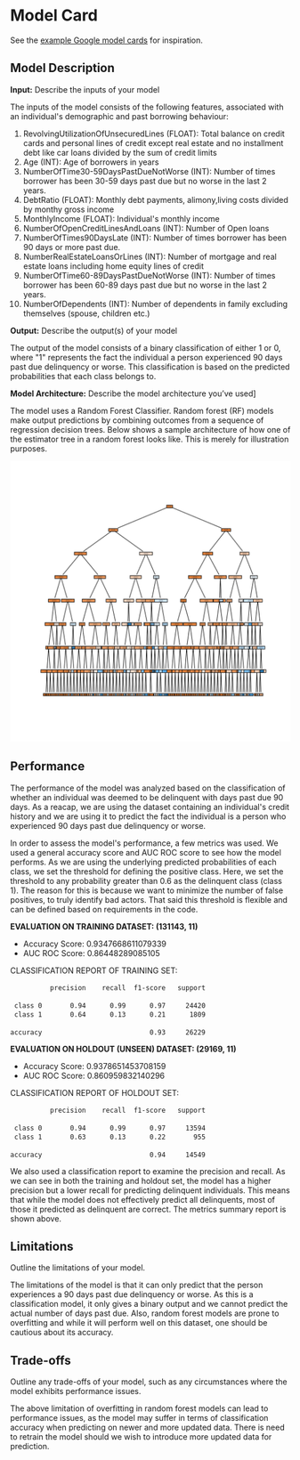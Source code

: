 # Model Card

See the [example Google model cards](https://modelcards.withgoogle.com/model-reports) for inspiration. 

## Model Description

**Input:** Describe the inputs of your model 

The inputs of the model consists of the following features, associated with an individual's demographic and past borrowing behaviour:

 1. RevolvingUtilizationOfUnsecuredLines (FLOAT): Total balance on credit cards and personal lines of credit except real estate and no installment debt like car loans divided by the sum of credit limits
 2. Age (INT): Age of borrowers in years
 3. NumberOfTime30-59DaysPastDueNotWorse (INT): Number of times borrower has been 30-59 days past due but no worse in the last 2 years.
 4. DebtRatio (FLOAT): Monthly debt payments, alimony,living costs divided by monthy gross income
 5. MonthlyIncome (FLOAT): Individual's monthly income
 6. NumberOfOpenCreditLinesAndLoans (INT): Number of Open loans
 7. NumberOfTimes90DaysLate (INT): Number of times borrower has been 90 days or more past due.
 8. NumberRealEstateLoansOrLines (INT): Number of mortgage and real estate loans including home equity lines of credit
 9. NumberOfTime60-89DaysPastDueNotWorse (INT): Number of times borrower has been 60-89 days past due but no worse in the last 2 years.
 10. NumberOfDependents (INT): Number of dependents in family excluding themselves (spouse, children etc.)

**Output:** Describe the output(s) of your model

The output of the model consists of a binary classification of either 1 or 0, where "1" represents the fact the individual a person experienced 90 days past due delinquency or worse. This classification is based on the predicted probabilities that each class belongs to. 

**Model Architecture:** Describe the model architecture you’ve used]

The model uses a Random Forest Classifier. Random forest (RF) models make output predictions by combining outcomes from a sequence of regression decision trees. Below shows a sample architecture of how one of the estimator tree in a random forest looks like. This is merely for illustration purposes.

![Screenshot](rf_individualtree.png)

## Performance

The performance of the model was analyzed based on the classification of whether an individual was deemed to be delinquent with days past due 90 days. As a reacap, we are using the dataset containing an individual's credit history and we are using it to predict the fact the individual is a person who experienced 90 days past due delinquency or worse.

In order to assess the model's performance, a few metrics was used. We used a general accuracy score and AUC ROC score to see how the model performs. As we are using the underlying predicted probabilities of each class, we set the threshold for defining the positive class. Here, we set the threshold to any probability greater than 0.6 as the delinquent class (class 1). The reason for this is because we want to minimize the number of false positives, to truly identify bad actors. That said this threshold is flexible and can be defined based on requirements in the code.


**EVALUATION ON TRAINING DATASET: (131143, 11)**

- Accuracy Score: 0.9347668611079339
- AUC ROC Score: 0.86448289085105

CLASSIFICATION REPORT OF TRAINING SET:

              precision    recall  f1-score   support

     class 0       0.94      0.99      0.97     24420
     class 1       0.64      0.13      0.21      1809

    accuracy                           0.93     26229

**EVALUATION ON HOLDOUT (UNSEEN) DATASET: (29169, 11)**

- Accuracy Score: 0.9378651453708159
- AUC ROC Score: 0.860959832140296

CLASSIFICATION REPORT OF HOLDOUT SET:

              precision    recall  f1-score   support

     class 0       0.94      0.99      0.97     13594
     class 1       0.63      0.13      0.22       955

    accuracy                           0.94     14549



We also used a classification report to examine the precision and recall. As we can see in both the training and holdout set, the model has a higher precision but a lower recall for predicting delinquent individuals. This means that while the model does not effectively predict all delinquents, most of those it predicted as delinquent are correct. The metrics summary report is shown above.


## Limitations

Outline the limitations of your model.

The limitations of the model is that it can only predict that the person experiences a 90 days past due delinquency or worse. As this is a classification model, it only gives a binary output and we cannot predict the actual number of days past due. Also, random forest models are prone to overfitting and while it will perform well on this dataset, one should be cautious about its accuracy.

## Trade-offs

Outline any trade-offs of your model, such as any circumstances where the model exhibits performance issues. 

The above limitation of overfitting in random forest models can lead to performance issues, as the model may suffer in terms of classification accuracy when predicting on newer and more updated data. There is need to retrain the model should we wish to introduce more updated data for prediction.

